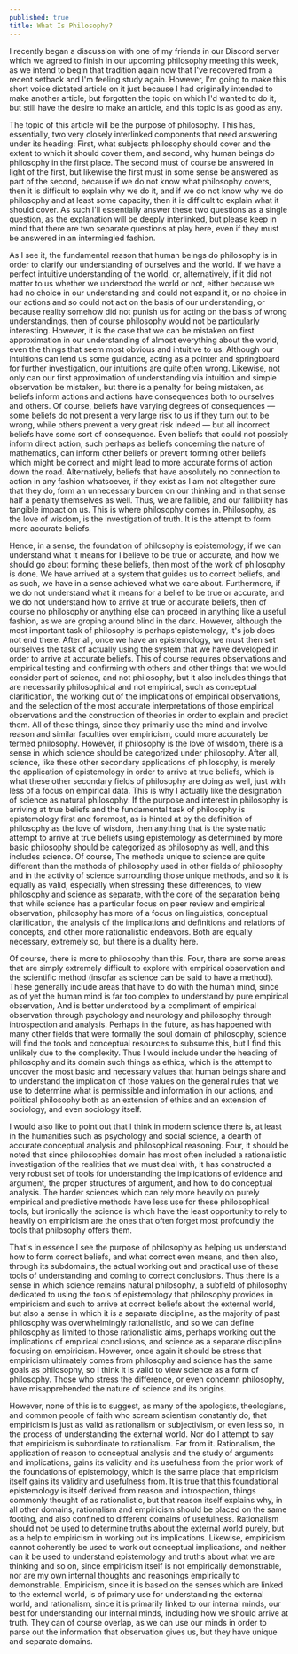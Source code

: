 ```yaml
---
published: true
title: What Is Philosophy?
---
```

I recently began a discussion with one of my friends in our Discord server which we agreed to finish in our upcoming philosophy meeting this week, as we intend to begin that tradition again now that I've recovered from a recent setback and I'm feeling study again. However, I'm going to make this short voice dictated article on it just because I had originally intended to make another article, but forgotten the topic on which I'd wanted to do it, but still have the desire to make an article, and this topic is as good as any.

The topic of this article will be the purpose of philosophy. This has, essentially, two very closely interlinked components that need answering under its heading: First, what subjects philosophy should cover and the extent to which it should cover them, and second, why human beings do philosophy in the first place. The second must of course be answered in light of the first, but likewise the first must in some sense be answered as part of the second, because if we do not know what philosophy covers, then it is difficult to explain why we do it, and if we do not know why we do philosophy and at least some capacity, then it is difficult to explain what it should cover. As such I'll essentially answer these two questions as a single question, as the explanation will be deeply interlinked, but please keep in mind that there are two separate questions at play here, even if they must be answered in an intermingled fashion.

As I see it, the fundamental reason that human beings do philosophy is in order to clarify our understanding of ourselves and the world. If we have a perfect intuitive understanding of the world, or, alternatively, if it did not matter to us whether we understood the world or not, either because we had no choice in our understanding and could not expand it, or no choice in our actions and so could not act on the basis of our understanding, or because reality somehow did not punish us for acting on the basis of wrong understandings, then of course philosophy would not be particularly interesting. However, it is the case that we can be mistaken on first approximation in our understanding of almost everything about the world, even the things that seem most obvious and intuitive to us. Although our intuitions can lend us some guidance, acting as a pointer and springboard for further investigation, our intuitions are quite often wrong. Likewise, not only can our first approximation of understanding via intuition and simple observation be mistaken, but there is a penalty for being mistaken, as beliefs inform actions and actions have consequences both to ourselves and others. Of course, beliefs have varying degrees of consequences — some beliefs do not present a very large risk to us if they turn out to be wrong, while others prevent a very great risk indeed — but all incorrect beliefs have some sort of consequence. Even beliefs that could not possibly inform direct action, such perhaps as beliefs concerning the nature of mathematics, can inform other beliefs or prevent forming other beliefs which might be correct and might lead to more accurate forms of action down the road. Alternatively, beliefs that have absolutely no connection to action in any fashion whatsoever, if they exist as I am not altogether sure that they do, form an unnecessary burden on our thinking and in that sense half a penalty themselves as well. Thus, we are fallible, and our fallibility has tangible impact on us. This is where philosophy comes in. Philosophy, as the love of wisdom, is the investigation of truth. It is the attempt to form more accurate beliefs.

Hence, in a sense, the foundation of philosophy is epistemology, if we can understand what it means for I believe to be true or accurate, and how we should go about forming these beliefs, then most of the work of philosophy is done. We have arrived at a system that guides us to correct beliefs, and as such, we have in a sense achieved what we care about. Furthermore, if we do not understand what it means for a belief to be true or accurate, and we do not understand how to arrive at true or accurate beliefs, then of course no philosophy or anything else can proceed in anything like a useful fashion, as we are groping around blind in the dark. However, although the most important task of philosophy is perhaps epistemology, it's job does not end there. After all, once we have an epistemology, we must then set ourselves the task of actually using the system that we have developed in order to arrive at accurate beliefs. This of course requires observations and empirical testing and confirming with others and other things that we would consider part of science, and not philosophy, but it also includes things that are necessarily philosophical and not empirical, such as conceptual clarification, the working out of the implications of empirical observations, and the selection of the most accurate interpretations of those empirical observations and the construction of theories in order to explain and predict them. All of these things, since they primarily use the mind and involve reason and similar faculties over empiricism, could more accurately be termed philosophy. However, if philosophy is the love of wisdom, there is a sense in which science should be categorized under philosophy. After all, science, like these other secondary applications of philosophy, is merely the application of epistemology in order to arrive at true beliefs, which is what these other secondary fields of philosophy are doing as well, just with less of a focus on empirical data. This is why I actually like the designation of science as natural philosophy: If the purpose and interest in philosophy is arriving at true beliefs and the fundamental task of philosophy is epistemology first and foremost, as is hinted at by the definition of philosophy as the love of wisdom, then anything that is the systematic attempt to arrive at true beliefs using epistemology as determined by more basic philosophy should be categorized as philosophy as well, and this includes science. Of course, The methods unique to science are quite different than the methods of philosophy used in other fields of philosophy and in the activity of science surrounding those unique methods, and so it is equally as valid, especially when stressing these differences, to view philosophy and science as separate, with the core of the separation being that while science has a particular focus on peer review and empirical observation, philosophy has more of a focus on linguistics, conceptual clarification, the analysis of the implications and definitions and relations of concepts, and other more rationalistic endeavors. Both are equally necessary, extremely so, but there is a duality here.

Of course, there is more to philosophy than this. Four, there are some areas that are simply extremely difficult to explore with empirical observation and the scientific method (insofar as science can be said to have a method). These generally include areas that have to do with the human mind, since as of yet the human mind is far too complex to understand by pure empirical observation, And is better understood by a compliment of empirical observation through psychology and neurology and philosophy through introspection and analysis. Perhaps in the future, as has happened with many other fields that were formally the soul domain of philosophy, science will find the tools and conceptual resources to subsume this, but I find this unlikely due to the complexity. Thus I would include under the heading of philosophy and its domain such things as ethics, which is the attempt to uncover the most basic and necessary values that human beings share and to understand the implication of those values on the general rules that we use to determine what is permissible and information in our actions, and political philosophy both as an extension of ethics and an extension of sociology, and even sociology itself.

I would also like to point out that I think in modern science there is, at least in the humanities such as psychology and social science, a dearth of accurate conceptual analysis and philosophical reasoning. Four, it should be noted that since philosophies domain has most often included a rationalistic investigation of the realities that we must deal with, it has constructed a very robust set of tools for understanding the implications of evidence and argument, the proper structures of argument, and how to do conceptual analysis. The harder sciences which can rely more heavily on purely empirical and predictive methods have less use for these philosophical tools, but ironically the science is which have the least opportunity to rely to heavily on empiricism are the ones that often forget most profoundly the tools that philosophy offers them.

That's in essence I see the purpose of philosophy as helping us understand how to form correct beliefs, and what correct even means, and then also, through its subdomains, the actual working out and practical use of these tools of understanding and coming to correct conclusions. Thus there is a sense in which science remains natural philosophy, a subfield of philosophy dedicated to using the tools of epistemology that philosophy provides in empiricism and such to arrive at correct beliefs about the external world, but also a sense in which it is a separate discipline, as the majority of past philosophy was overwhelmingly rationalistic, and so we can define philosophy as limited to those rationalistic aims, perhaps working out the implications of empirical conclusions, and science as a separate discipline focusing on empiricism. However, once again it should be stress that empiricism ultimately comes from philosophy and science has the same goals as philosophy, so I think it is valid to view science as a form of philosophy. Those who stress the difference, or even condemn philosophy, have misapprehended the nature of science and its origins.

However, none of this is to suggest, as many of the apologists, theologians, and common people of faith who scream scientism constantly do, that empiricism is just as valid as rationalism or subjectivism, or even less so, in the process of understanding the external world. Nor do I attempt to say that empiricism is subordinate to rationalism. Far from it. Rationalism, the application of reason to conceptual analysis and the study of arguments and implications, gains its validity and its usefulness from the prior work of the foundations of epistemology, which is the same place that empiricism itself gains its validity and usefulness from. It is true that this foundational epistemology is itself derived from reason and introspection, things commonly thought of as rationalistic, but that reason itself explains why, in all other domains, rationalism and empiricism should be placed on the same footing, and also confined to different domains of usefulness. Rationalism should not be used to determine truths about the external world purely, but as a help to empiricism in working out its implications. Likewise, empiricism cannot coherently be used to work out conceptual implications, and neither can it be used to understand epistemology and truths about what we are thinking and so on, since empiricism itself is not empirically demonstrable, nor are my own internal thoughts and reasonings empirically to demonstrable. Empiricism, since it is based on the senses which are linked to the external world, is of primary use for understanding the external world, and rationalism, since it is primarily linked to our internal minds, our best for understanding our internal minds, including how we should arrive at truth. They can of course overlap, as we can use our minds in order to parse out the information that observation gives us, but they have unique and separate domains.